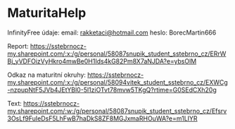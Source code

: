 # MaturitaHelp
InfinityFree údaje: email: rakketaci@hotmail.com heslo: BorecMartin666

Report: https://sstebrnocz-my.sharepoint.com/:x:/g/personal/58087snupik_student_sstebrno_cz/ERrWBj_yVDFOizVyHkro4mwBe0H1Ids4kG82Pm8X7aNJDA?e=ybsOlM

Odkaz na maturitní okruhy: https://sstebrnocz-my.sharepoint.com/:x:/g/personal/58094vitek_student_sstebrno_cz/EXWCg-nzpupNtF5JVb4JEtYBl0-5l1ziOTvt78mvw5TKgQ?rtime=G0SEdCXh20g

Text:
https://sstebrnocz-my.sharepoint.com/:w:/g/personal/58087snupik_student_sstebrno_cz/Efsrv3OsLf9FuIeDsF5LhFwB7haDkS8ZF8MGJxmaRHOuWA?e=m1LIYR
